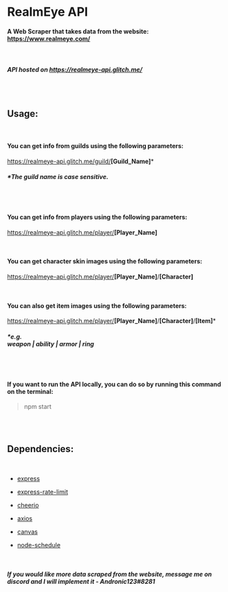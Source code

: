 # RealmEye API

#### A Web Scraper that takes data from the website: https://www.realmeye.com/

<br>

#### *API hosted on https://realmeye-api.glitch.me/*

<br><br>


## <b>Usage:</b>

<br>

#### You can get info from guilds using the following parameters:

https://realmeye-api.glitch.me/guild/<b>[Guild_Name]</b>*

##### *The guild name is case sensitive.

<br><br>

#### You can get info from players using the following parameters:

https://realmeye-api.glitch.me/player/<b>[Player_Name]</b>

<br>

#### You can get character skin images using the following parameters:

https://realmeye-api.glitch.me/player/<b>[Player_Name]</b>/<b>[Character]</b>

<br>

#### You can also get item images using the following parameters:

https://realmeye-api.glitch.me/player/<b>[Player_Name]</b>/<b>[Character]</b>/<b>[Item]</b>*

##### *e.g. <br> weapon | ability | armor | ring

<br><br>


#### If you want to run the API locally, you can do so by running this command on the terminal:

> npm start

<br><br>

##  <b>Dependencies:</b>

<br>

- [express](https://www.npmjs.com/package/express)

- [express-rate-limit](https://www.npmjs.com/package/express-rate-limit)

- [cheerio](https://www.npmjs.com/package/cheerio)

- [axios](https://www.npmjs.com/package/axios)

- [canvas](https://www.npmjs.com/package/canvas)

- [node-schedule](https://www.npmjs.com/package/node-schedule)

<br>

##### *If you would like more data scraped from the website, message me on discord and I will implement it - Andronic123#8281*
